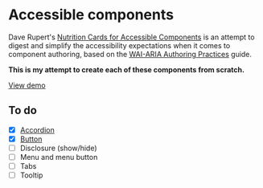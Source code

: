 # Accessible components

Dave Rupert's [Nutrition Cards for Accessible Components](https://davatron5000.github.io/a11y-nutrition-cards/) is an attempt to digest and simplify the accessibility expectations when it comes to component authoring, based on the [WAI-ARIA Authoring Practices](https://w3c.github.io/aria-practices/) guide.

**This is my attempt to create each of these components from scratch.**

[View demo](https://kieranbarker.github.io/accessible_components/)

## To do

- [x] [Accordion](https://kieranbarker.github.io/accessible_components/accordion/)
- [x] [Button](https://kieranbarker.github.io/accessible_components/button/)
- [ ] Disclosure (show/hide)
- [ ] Menu and menu button
- [ ] Tabs
- [ ] Tooltip
